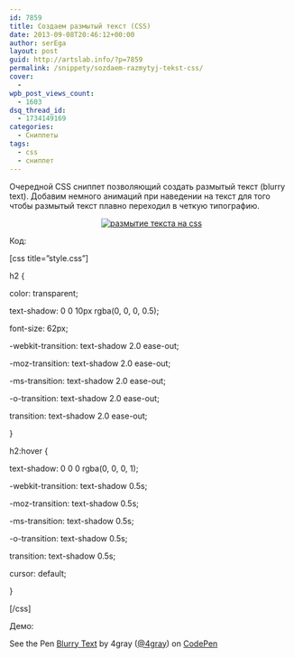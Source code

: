 ```yaml
---
id: 7859
title: Создаем размытый текст (CSS)
date: 2013-09-08T20:46:12+00:00
author: serEga
layout: post
guid: http://artslab.info/?p=7859
permalink: /snippety/sozdaem-razmytyj-tekst-css/
cover:
  -
wpb_post_views_count:
  - 1603
dsq_thread_id:
  - 1734149169
categories:
  - Сниппеты
tags:
  - css
  - сниппет
---
```

Очередной CSS сниппет позволяющий создать размытый текст (blurry text). Добавим немного анимаций при наведении на текст для того чтобы размытый текст плавно переходил в четкую типографию.

<center>
  <a href="http://googledrive.com/host/0B9lHVSSSdxdxd0hjdUdmRzY3Tjg/razmitii_tekst.png"><img src="http://googledrive.com/host/0B9lHVSSSdxdxd0hjdUdmRzY3Tjg/razmitii_tekst-300x64.png" alt="размытие текста на css" class="aligncenter size-medium wp-image-7860" srcset="http://googledrive.com/host/0B9lHVSSSdxdxd0hjdUdmRzY3Tjg/razmitii_tekst-300x64.png 300w, http://googledrive.com/host/0B9lHVSSSdxdxd0hjdUdmRzY3Tjg/razmitii_tekst.png 580w" sizes="(max-width: 300px) 100vw, 300px" /></a>
</center>



<!--more-->

Код:

[css title=&#8221;style.css&#8221;]

h2 {

color: transparent;

text-shadow: 0 0 10px rgba(0, 0, 0, 0.5);

font-size: 62px;

-webkit-transition: text-shadow 2.0 ease-out;

-moz-transition: text-shadow 2.0 ease-out;

-ms-transition: text-shadow 2.0 ease-out;

-o-transition: text-shadow 2.0 ease-out;

transition: text-shadow 2.0 ease-out;

}

h2:hover {

text-shadow: 0 0 0 rgba(0, 0, 0, 1);

-webkit-transition: text-shadow 0.5s;

-moz-transition: text-shadow 0.5s;

-ms-transition: text-shadow 0.5s;

-o-transition: text-shadow 0.5s;

transition: text-shadow 0.5s;

cursor: default;

}

[/css]

Демо:

<p data-height="268" data-theme-id="414" data-slug-hash="gBAsk" data-user="4gray" data-default-tab="result" class='codepen'>
  See the Pen <a href='http://codepen.io/4gray/pen/gBAsk'>Blurry Text</a> by 4gray (<a href='http://codepen.io/4gray'>@4gray</a>) on <a href='http://codepen.io'>CodePen</a>
</p>